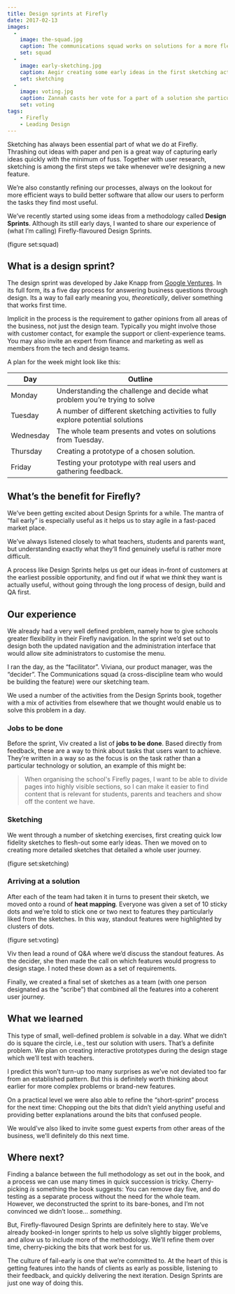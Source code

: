 ```yaml
---
title: Design sprints at Firefly
date: 2017-02-13
images:
  -
    image: the-squad.jpg
    caption: The communications squad works on solutions for a more flexible navigation in Firefly
    set: squad
  -
    image: early-sketching.jpg
    caption: Aegir creating some early ideas in the first sketching activity
    set: sketching
  -
    image: voting.jpg
    caption: Zannah casts her vote for a part of a solution she particularly likes.
    set: voting
tags:
    - Firefly
    - Leading Design
---
```


Sketching has always been essential part of what we do at Firefly. Thrashing out ideas with paper and pen is a great way of capturing early ideas quickly with the minimum of fuss. Together with user research, sketching is among the first steps we take whenever we’re designing a new feature.

We’re also constantly refining our processes, always on the lookout for more efficient ways to build better software that allow our users to perform the tasks they find most useful. 

We’ve recently started using some ideas from a methodology called **Design Sprints**. Although its still early days, I wanted to share our experience of (what I’m calling) Firefly-flavoured Design Sprints.

(figure set:squad)

## What is a design sprint?

The design sprint was developed by Jake Knapp from [Google Ventures](http://www.gv.com/sprint/). In its full form, its a five day process for answering business questions through design. Its a way to fail early meaning you, _theoretically_, deliver something that works first time.

Implicit in the process is the requirement to gather opinions from all areas of the business, not just the design team. Typically you might involve those with customer contact, for example the support or client-experience teams. You may also invite an expert from finance and marketing as well as members from the tech and design teams.

A plan for the week might look like this:

| Day | Outline |
| ----- | ----- |
| Monday | Understanding the challenge and decide what problem you’re trying to solve |
| Tuesday | A number of different sketching activities to fully explore potential solutions |
| Wednesday | The whole team presents and votes on solutions from Tuesday. |
| Thursday | Creating a prototype of a chosen solution. |
| Friday | Testing your prototype with real users and gathering feedback.


## What’s the benefit for Firefly?

We’ve been getting excited about Design Sprints for a while. The mantra of “fail early” is especially useful as it helps us to stay agile in a fast-paced market place.

We’ve always listened closely to what teachers, students and parents want, but understanding exactly what they’ll find genuinely useful is rather more difficult.

A process like Design Sprints helps us get our ideas in-front of customers at the earliest possible opportunity, and find out if what we *think* they want is actually useful, without going through the long process of design, build and QA first.

## Our experience

We already had a very well defined problem, namely how to give schools greater flexibility in their Firefly navigation. In the sprint we’d set out to design both the updated navigation and the administration interface that would allow site administrators to customise the menu.

I ran the day, as the “facilitator”. Viviana, our product manager, was the “decider”. The Communications squad (a cross-discipline team who would be building the feature) were our sketching team.

We used a number of the activities from the Design Sprints book, together with a mix of activities from elsewhere that we thought would enable us to solve this problem in a day.

### Jobs to be done

Before the sprint, Viv created a list of **jobs to be done**. Based directly from feedback, these are a way to think about tasks that users want to achieve. They’re written in a way so as the focus is on the task rather than a particular technology or solution, an example of this might be:

> When organising the school's Firefly pages, I want to be able to divide pages into highly visible sections, so I can make it easier to find content that is relevant for students, parents and teachers and show off the content we have.

### Sketching

We went through a number of sketching exercises, first creating quick low fidelity sketches to flesh-out some early ideas. Then we moved on to creating more detailed sketches that detailed a whole user journey.

(figure set:sketching)

### Arriving at a solution

After each of the team had taken it in turns to present their sketch, we moved onto a round of **heat mapping**. Everyone was given a set of 10 sticky dots and we’re told to stick one or two next to features they particularly liked from the sketches. In this way, standout features were highlighted by clusters of dots.

(figure set:voting)

Viv then lead a round of Q&A where we’d discuss the standout features. As the decider, she then made the call on which features would progress to design stage. I noted these down as a set of requirements.

Finally, we created a final set of sketches as a team (with one person designated as the “scribe”) that combined all the features into a coherent user journey.

## What we learned

This type of small, well-defined problem _is_ solvable in a day. What we didn’t do is square the circle, i.e., test our solution with users. That’s a definite problem. We plan on creating interactive prototypes during the design stage which we’ll test with teachers. 

I predict this won’t turn-up too many surprises as we’ve not deviated too far from an established pattern. But this is definitely worth thinking about earlier for more complex problems or brand-new features.

On a practical level we were also able to refine the “short-sprint” process for the next time: Chopping out the bits that didn’t yield anything useful and providing better explanations around the bits that confused people.

We would’ve also liked to invite some guest experts from other areas of the business, we’ll definitely do this next time.

## Where next?

Finding a balance between the full methodology as set out in the book, and a process we can use many times in quick succession is tricky. Cherry-picking _is_ something the book suggests: You can remove day five, and do testing as a separate process without the need for the whole team. However, we deconstructed the sprint to its bare-bones, and I’m not convinced we didn’t loose... *something*.

But, Firefly-flavoured Design Sprints are definitely here to stay. We’ve already booked-in longer sprints to help us solve slightly bigger problems, and allow us to include more of the methodology. We’ll refine them over time, cherry-picking the bits that work best for us. 

The culture of fail-early is one that we’re committed to. At the heart of this is getting features into the hands of clients as early as possible, listening to their feedback, and quickly delivering the next iteration. Design Sprints are just one way of doing this.